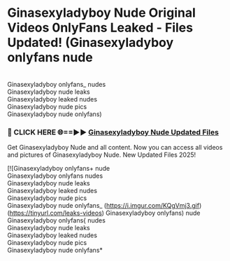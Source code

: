 # Ginasexyladyboy Nude Original Videos 0nlyFans Leaked - Files Updated! (Ginasexyladyboy onlyfans nude<br>
<br>
Ginasexyladyboy onlyfans_ nudes<br>
Ginasexyladyboy nude leaks<br>
Ginasexyladyboy leaked nudes<br>
Ginasexyladyboy nude pics<br>
Ginasexyladyboy nude onlyfans)

<h3>🔴 CLICK HERE 🌐==►► <a href="https://tinyurl.com/leaks-videos" rel="nofollow">Ginasexyladyboy Nude Updated Files</a></h3>

Get Ginasexyladyboy Nude and all content. Now you can access all videos and pictures of Ginasexyladyboy Nude. New Updated Files 2025!

[![Ginasexyladyboy onlyfans+ nude<br>
Ginasexyladyboy onlyfans nudes<br>
Ginasexyladyboy nude leaks<br>
Ginasexyladyboy leaked nudes<br>
Ginasexyladyboy nude pics<br>
Ginasexyladyboy nude onlyfans_
(https://i.imgur.com/KQgVmj3.gif)(https://tinyurl.com/leaks-videos)
Ginasexyladyboy onlyfans) nude<br>
Ginasexyladyboy onlyfans{ nudes<br>
Ginasexyladyboy nude leaks<br>
Ginasexyladyboy leaked nudes<br>
Ginasexyladyboy nude pics<br>
Ginasexyladyboy nude onlyfans*